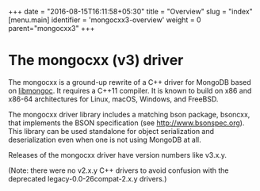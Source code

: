 +++
date = "2016-08-15T16:11:58+05:30"
title = "Overview"
slug = "index"
[menu.main]
  identifier = 'mongocxx3-overview'
  weight = 0
  parent="mongocxx3"
+++

# The mongocxx (v3) driver

The mongocxx is a ground-up rewrite of a C++ driver for MongoDB based on
[libmongoc](http://mongoc.org/).  It requires a C++11 compiler.  It is
known to build on x86 and x86-64 architectures for Linux, macOS,
Windows, and FreeBSD.

The mongocxx driver library includes a matching bson package, bsoncxx, that
implements the BSON specification (see http://www.bsonspec.org). This
library can be used standalone for object serialization and deserialization
even when one is not using MongoDB at all.

Releases of the mongocxx driver have version numbers like v3.x.y.

(Note: there were no v2.x.y C++ drivers to avoid confusion with the
deprecated legacy-0.0-26compat-2.x.y drivers.)

